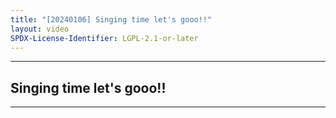 ```yaml
---
title: "[20240106] Singing time let's gooo!!"
layout: video
SPDX-License-Identifier: LGPL-2.1-or-later
---
```


---

## Singing time let's gooo!!

<div class="container">
  <video-js id="my-video" class="vjs-fluid vjs-layout-medium" controls preload="auto" poster="https://anime.ayampenyet.eu.org/api/raw/?path=/other/thumbnail-karaoke/20240106.jpg">
    <source src="https://drive.ayampenyet.eu.org/api/raw/?path=/%F0%9F%94%AE%20Unarchive%20Karaoke%20Moona/%5B20240106%5D%20%E3%80%90MoonUtau%E3%80%91Singing%20time%20let's%20gooo!!%20%E3%80%90UNARCHIVE%E3%80%91%20%5BMoona%20Hoshinova%20hololive-ID%5D%20(lnSswvKuMTE).mp4" type="video/mp4"/>
  </video-js>
</div>

---
